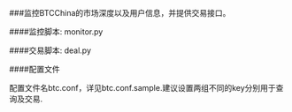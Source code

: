 ###监控BTCChina的市场深度以及用户信息，并提供交易接口。

####监控脚本: monitor.py

####交易脚本: deal.py

####配置文件

配置文件名btc.conf，详见btc.conf.sample.建议设置两组不同的key分别用于查询及交易.
